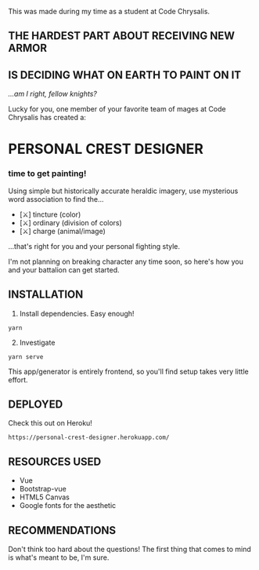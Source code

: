This was made during my time as a student at Code Chrysalis.

## THE HARDEST PART ABOUT RECEIVING NEW ARMOR
## IS DECIDING WHAT ON EARTH TO PAINT ON IT
*...am I right, fellow knights?*

Lucky for you, one member of your favorite team of mages at Code Chrysalis has created a:
# PERSONAL CREST DESIGNER
### time to get painting!
Using simple but historically accurate heraldic imagery, use mysterious word association to find the...
- [⚔︎] tincture (color)
- [⚔︎] ordinary (division of colors)
- [⚔︎] charge (animal/image)

...that's right for you and your personal fighting style.

I'm not planning on breaking character any time soon, so here's how you and your battalion can get started.

## INSTALLATION
1. Install dependencies. Easy enough!
```
yarn
```
2. Investigate
```
yarn serve
```

This app/generator is entirely frontend, so you'll find setup takes very little effort.

## DEPLOYED
Check this out on Heroku!
```
https://personal-crest-designer.herokuapp.com/
```

## RESOURCES USED
- Vue
- Bootstrap-vue
- HTML5 Canvas
- Google fonts for the aesthetic

## RECOMMENDATIONS
Don't think too hard about the questions! The first thing that comes to mind is what's meant to be, I'm sure.